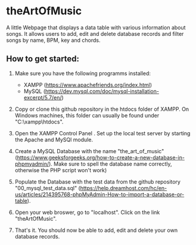 # theArtOfMusic

A little Webpage that displays a data table with various information about songs. It allows users to add, edit and delete database records and filter songs by name, BPM, key and chords. 

## How to get started:
1. Make sure you have the following programms installed:
    * XAMPP (https://www.apachefriends.org/index.html)
    * MySQL (https://dev.mysql.com/doc/mysql-installation-excerpt/5.7/en/)

2. Copy or clone this github repository in the htdocs folder of XAMPP. On Windows machines, this folder can usually be found under "C:\xampp\htdocs". 
3. Open the XAMPP Control Panel . Set up the local test server by starting the Apache and MySQl module. 
4. Create a MySQL Database with the name "the_art_of_music" (https://www.geeksforgeeks.org/how-to-create-a-new-database-in-phpmyadmin/). Make sure to spell the database name correctly, otherwise the PHP script won't work)
5. Populate the Database with the test data from the github repository "00_mysql_test_data.sql" (https://help.dreamhost.com/hc/en-us/articles/214395768-phpMyAdmin-How-to-import-a-database-or-table). 
6. Open your web broswer, go to "localhost". Click on the link "theArtOfMusic".
7. That's it. You should now be able to add, edit and delete your own database records. 

